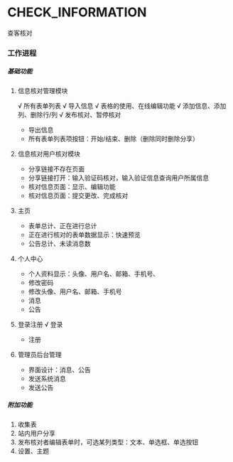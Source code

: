 # CHECK_INFORMATION
查客核对

### 工作进程
##### 基础功能
1. 信息核对管理模块
   
   √ 所有表单列表
   √ 导入信息
   √ 表格的使用、在线编辑功能
   √ 添加信息、添加列、删除行/列
   √ 发布核对、暂停核对
   * 导出信息
   * 所有表单列表项按钮：开始/结束、删除（删除同时删除分享）

2. 信息核对用户核对模块
   * 分享链接不存在页面
   * 分享链接打开：输入验证码核对，输入验证信息查询用户所属信息
   * 核对信息页面：显示、编辑功能
   * 核对信息页面：提交更改、完成核对

3. 主页
   * 表单总计、正在进行总计
   * 正在进行核对的表单数据显示：快速预览
   * 公告总计、未读消息数

4. 个人中心
   * 个人资料显示：头像、用户名、邮箱、手机号、
   * 修改密码
   * 修改头像、用户名、邮箱、手机号
   * 消息
   * 公告
    
5. 登录注册
   √ 登录
   * 注册

6. 管理员后台管理
   * 界面设计：消息、公告
   * 发送系统消息
   * 发送公告

##### 附加功能
1. 收集表
2. 站内用户分享
3. 发布核对者编辑表单时，可选某列类型：文本、单选框、单选按钮
4. 设置、主题
